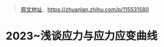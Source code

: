 > [原文地址](https://zhuanlan.zhihu.com/p/116596496)、https://zhuanlan.zhihu.com/p/115531580

# 2023~浅谈应力与应力应变曲线
